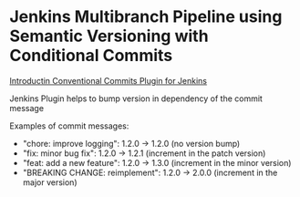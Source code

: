 # Jenkins Multibranch Pipeline using Semantic Versioning with Conditional Commits

[Introductin Conventional Commits Plugin for Jenkins](https://www.jenkins.io/blog/2021/07/30/introducing-conventional-commits-plugin-for-jenkins/)

Jenkins Plugin helps to bump version in dependency of the commit message

Examples of commit messages: 
- "chore: improve logging": 1.2.0 → 1.2.0 (no version bump)
- "fix: minor bug fix": 1.2.0 → 1.2.1 (increment in the patch version)
- "feat: add a new feature": 1.2.0 → 1.3.0 (increment in the minor version)
- "BREAKING CHANGE: reimplement": 1.2.0 → 2.0.0 (increment in the major version)
